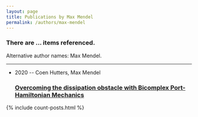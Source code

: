 ```yaml
---
layout: page
title: Publications by Max Mendel
permalink: /authors/max-mendel
---
```


<h3 id="number-posts">There are ... items referenced.</h3>
<p id='info-authors'>Alternative author names: Max Mendel.</p>
<hr />
<ul class="post-list">
<li><span class='post-meta'>2020 -- Coen Hutters, Max Mendel</span><h3><a class='post-link' href="{{ site.baseurl }}/overcoming-the-dissipation-obstacle-with-bicomplex-port-hamiltonian-mechanics">Overcoming the dissipation obstacle with Bicomplex Port-Hamiltonian Mechanics</a></h3></li>

</ul>
{% include count-posts.html %}

